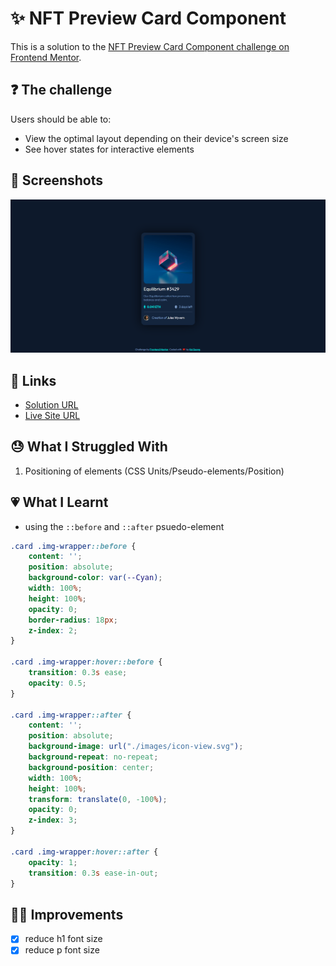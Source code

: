 # ✨ NFT Preview Card Component

This is a solution to the [NFT Preview Card Component challenge on Frontend Mentor](https://www.frontendmentor.io/challenges/nft-preview-card-component-SbdUL_w0U).

## ❓ The challenge

Users should be able to:

- View the optimal layout depending on their device's screen size
- See hover states for interactive elements

## 📸 Screenshots

![main](./images/screenshot.png)

## 🔗 Links

- [Solution URL](https://www.frontendmentor.io/solutions/nft-preview-card-component-using-css-flexbox-HJVddKSB5)
- [Live Site URL](https://nft-preview-card-component-bfc.pages.dev/)

## 😓 What I Struggled With

1. Positioning of elements (CSS Units/Pseudo-elements/Position)

## 💗 What I Learnt
 - using the `::before` and `::after` psuedo-element
```css
.card .img-wrapper::before {
    content: '';
    position: absolute;
    background-color: var(--Cyan);
    width: 100%;
    height: 100%;
    opacity: 0;
    border-radius: 18px;
    z-index: 2;
}

.card .img-wrapper:hover::before {
    transition: 0.3s ease;
    opacity: 0.5;
}

.card .img-wrapper::after {
    content: '';
    position: absolute;
    background-image: url("./images/icon-view.svg");
    background-repeat: no-repeat;
    background-position: center;
    width: 100%;
    height: 100%;
    transform: translate(0, -100%);
    opacity: 0;
    z-index: 3;
}

.card .img-wrapper:hover::after {
    opacity: 1;
    transition: 0.3s ease-in-out;
}
```

## 💪🏼 Improvements
- [x] reduce h1 font size
- [x] reduce p font size
